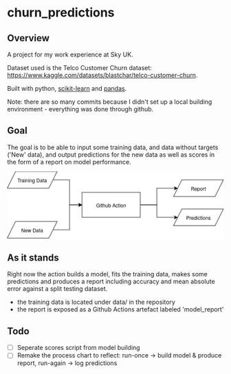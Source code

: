 # churn_predictions

## Overview
A project for my work experience at Sky UK.

Dataset used is the Telco Customer Churn dataset:
https://www.kaggle.com/datasets/blastchar/telco-customer-churn.

Built with python, [scikit-learn](https://scikit-learn.org/stable/index.html) and [pandas](https://pandas.pydata.org/).

Note: there are so many commits because I didn't set up a local building environment - everything was done through github.

## Goal
The goal is to be able to input some training data, and data without targets ('New' data), and output predictions for the new data as well as scores in the form of a report on model performance.

![Process](process.png)

## As it stands
Right now the action builds a model, fits the training data, makes some predictions and produces a report including accuracy and mean absolute error against a split testing dataset.

- the training data is located under data/ in the repository 
- the report is exposed as a Github Actions artefact labeled 'model_report'

## Todo
- [ ] Seperate scores script from model building
- [ ] Remake the process chart to reflect: run-once -> build model & produce report, run-again -> log predictions
